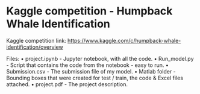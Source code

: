 # Kaggle competition - Humpback Whale Identification

Kaggle competition link: https://www.kaggle.com/c/humpback-whale-identification/overview

Files:
• project.ipynb  - Jupyter notebook, with all the code.
• Run_model.py   - Script that contains the code from the notebook - easy to run.
• Submission.csv - The submission file of my model.
• Matlab folder  - Bounding boxes that were created for test / train, the code & Excel files attached.
• project.pdf    - The project description.

